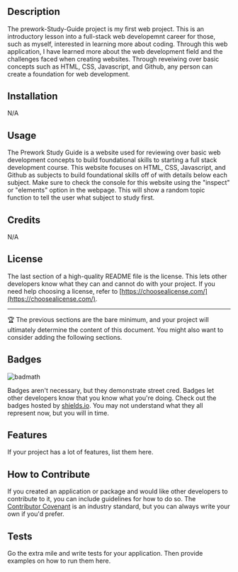 # <Prework Study Guide Webpage>

## Description

The prework-Study-Guide project is my first web project. This is an introductory lesson into a full-stack web developemnt career for those, such as myself, interested in learning more about coding. Through this web application, I have learned more about the web development field and the challenges faced when creating websites. Through reveiwing over basic concepts such as HTML, CSS, Javascript, and Github, any person can create a foundation for web development.

## Installation

N/A 

## Usage

The Prework Study Guide is a website used for reviewing over basic web development concepts to build foundational skills to starting a full stack development course. This website focuses on HTML, CSS, Javascript, and Github as subjects to build foundational skills off of with details below each subject. Make sure to check the console for this website using the "inspect" or "elements" option in the webpage. This will show a random topic function to tell the user what subject to study first.


## Credits

N/A

## License

The last section of a high-quality README file is the license. This lets other developers know what they can and cannot do with your project. If you need help choosing a license, refer to [https://choosealicense.com/](https://choosealicense.com/).

---

🏆 The previous sections are the bare minimum, and your project will ultimately determine the content of this document. You might also want to consider adding the following sections.

## Badges

![badmath](https://img.shields.io/github/languages/top/nielsenjared/badmath)

Badges aren't necessary, but they demonstrate street cred. Badges let other developers know that you know what you're doing. Check out the badges hosted by [shields.io](https://shields.io/). You may not understand what they all represent now, but you will in time.

## Features

If your project has a lot of features, list them here.

## How to Contribute

If you created an application or package and would like other developers to contribute to it, you can include guidelines for how to do so. The [Contributor Covenant](https://www.contributor-covenant.org/) is an industry standard, but you can always write your own if you'd prefer.

## Tests

Go the extra mile and write tests for your application. Then provide examples on how to run them here.
